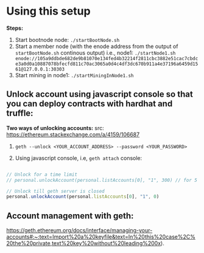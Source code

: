 # Using this setup

**Steps:**

1. Start bootnode node: `./startBootNode.sh`
2. Start a member node (with the enode address from the output of `startBootNode.sh` continous output) i.e., node1: `./startNode1.sh enode://105a9ddbde682de9b81070e134fed4b32214f2811cbc3882e51cac7cbdce3a0d0a10887078bfecfd811c70ac3065a0d4c4df3dc670b911a4e37196a6459d1561@127.0.0.1:30303`
3. Start mining in node1: `./startMiningInNode1.sh`

## Unlock account using javascript console so that you can deploy contracts with hardhat and truffle:

**Two ways of unlocking accounts:** src: https://ethereum.stackexchange.com/a/4159/106687

1. `geth --unlock <YOUR_ACCOUNT_ADDRESS> --password <YOUR_PASSWORD>`

2. Using javascript console, i.e, `geth attach` console:

```js

// Unlock for a time limit
// personal.unlockAccount(personal.listAccounts[0], "1", 300) // for 5 minutes

// Unlock till geth server is closed
personal.unlockAccount(personal.listAccounts[0], "1", 0)
```

## Account management with geth:
https://geth.ethereum.org/docs/interface/managing-your-accounts#:~:text=Import%20a%20keyfile&text=In%20this%20case%2C%20the%20private,text%20key%20without%20leading%200x).
